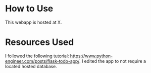 # How to Use
This webapp is hosted at X.

# Resources Used
I followed the following tutorial: https://www.python-engineer.com/posts/flask-todo-app/. I edited the app to not require a located hosted database. 